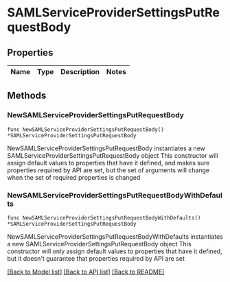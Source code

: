 # SAMLServiceProviderSettingsPutRequestBody

## Properties

Name | Type | Description | Notes
------------ | ------------- | ------------- | -------------

## Methods

### NewSAMLServiceProviderSettingsPutRequestBody

`func NewSAMLServiceProviderSettingsPutRequestBody() *SAMLServiceProviderSettingsPutRequestBody`

NewSAMLServiceProviderSettingsPutRequestBody instantiates a new SAMLServiceProviderSettingsPutRequestBody object
This constructor will assign default values to properties that have it defined,
and makes sure properties required by API are set, but the set of arguments
will change when the set of required properties is changed

### NewSAMLServiceProviderSettingsPutRequestBodyWithDefaults

`func NewSAMLServiceProviderSettingsPutRequestBodyWithDefaults() *SAMLServiceProviderSettingsPutRequestBody`

NewSAMLServiceProviderSettingsPutRequestBodyWithDefaults instantiates a new SAMLServiceProviderSettingsPutRequestBody object
This constructor will only assign default values to properties that have it defined,
but it doesn't guarantee that properties required by API are set


[[Back to Model list]](../README.md#documentation-for-models) [[Back to API list]](../README.md#documentation-for-api-endpoints) [[Back to README]](../README.md)



